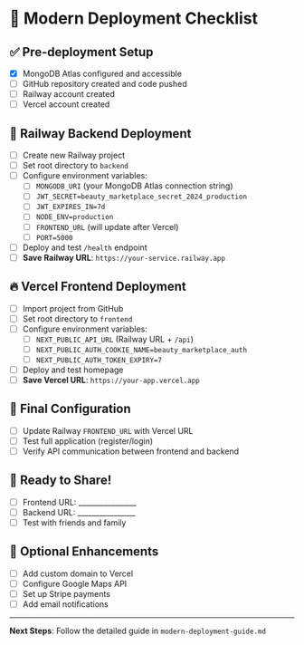 # 🚀 Modern Deployment Checklist

## ✅ Pre-deployment Setup
- [x] MongoDB Atlas configured and accessible
- [ ] GitHub repository created and code pushed
- [ ] Railway account created
- [ ] Vercel account created

## 🚂 Railway Backend Deployment
- [ ] Create new Railway project
- [ ] Set root directory to `backend`
- [ ] Configure environment variables:
  - [ ] `MONGODB_URI` (your MongoDB Atlas connection string)
  - [ ] `JWT_SECRET=beauty_marketplace_secret_2024_production`
  - [ ] `JWT_EXPIRES_IN=7d`
  - [ ] `NODE_ENV=production`
  - [ ] `FRONTEND_URL` (will update after Vercel)
  - [ ] `PORT=5000`
- [ ] Deploy and test `/health` endpoint
- [ ] **Save Railway URL**: `https://your-service.railway.app`

## 🔥 Vercel Frontend Deployment
- [ ] Import project from GitHub
- [ ] Set root directory to `frontend`
- [ ] Configure environment variables:
  - [ ] `NEXT_PUBLIC_API_URL` (Railway URL + `/api`)
  - [ ] `NEXT_PUBLIC_AUTH_COOKIE_NAME=beauty_marketplace_auth`
  - [ ] `NEXT_PUBLIC_AUTH_TOKEN_EXPIRY=7`
- [ ] Deploy and test homepage
- [ ] **Save Vercel URL**: `https://your-app.vercel.app`

## 🔄 Final Configuration
- [ ] Update Railway `FRONTEND_URL` with Vercel URL
- [ ] Test full application (register/login)
- [ ] Verify API communication between frontend and backend

## 🎉 Ready to Share!
- [ ] Frontend URL: ________________
- [ ] Backend URL: ________________
- [ ] Test with friends and family

## 🔧 Optional Enhancements
- [ ] Add custom domain to Vercel
- [ ] Configure Google Maps API
- [ ] Set up Stripe payments
- [ ] Add email notifications

---

**Next Steps**: Follow the detailed guide in `modern-deployment-guide.md`
